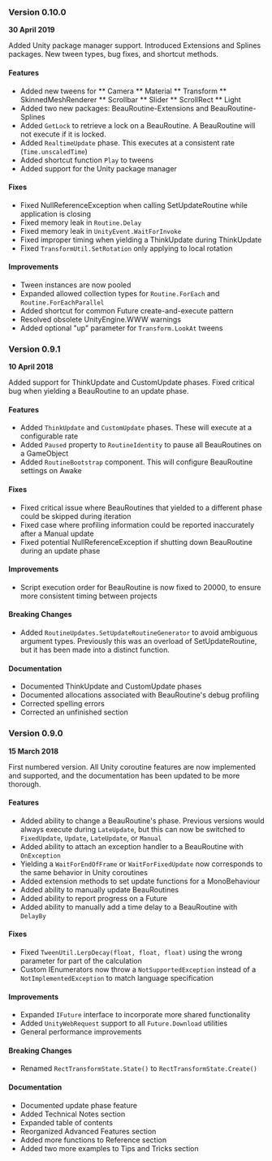 ### Version 0.10.0
**30 April 2019**

Added Unity package manager support. Introduced Extensions and Splines packages. New tween types, bug fixes, and shortcut methods.

#### Features

* Added new tweens for
** Camera
** Material
** Transform
** SkinnedMeshRenderer
** Scrollbar
** Slider
** ScrollRect
** Light
* Added two new packages: BeauRoutine-Extensions and BeauRoutine-Splines
* Added ``GetLock`` to retrieve a lock on a BeauRoutine. A BeauRoutine will not execute if it is locked.
* Added ``RealtimeUpdate`` phase. This executes at a consistent rate (``Time.unscaledTime``)
* Added shortcut function ``Play`` to tweens
* Added support for the Unity package manager

#### Fixes

* Fixed NullReferenceException when calling SetUpdateRoutine while application is closing
* Fixed memory leak in ``Routine.Delay``
* Fixed memory leak in ``UnityEvent.WaitForInvoke``
* Fixed improper timing when yielding a ThinkUpdate during ThinkUpdate
* Fixed ``TransformUtil.SetRotation`` only applying to local rotation

#### Improvements

* Tween instances are now pooled
* Expanded allowed collection types for ``Routine.ForEach`` and ``Routine.ForEachParallel``
* Added shortcut for common Future create-and-execute pattern
* Resolved obsolete UnityEngine.WWW warnings
* Added optional "up" parameter for ``Transform.LookAt`` tweens

### Version 0.9.1
**10 April 2018**

Added support for ThinkUpdate and CustomUpdate phases. Fixed critical bug when yielding a BeauRoutine to an update phase.

#### Features

* Added ``ThinkUpdate`` and ``CustomUpdate`` phases. These will execute at a configurable rate
* Added ``Paused`` property to ``RoutineIdentity`` to pause all BeauRoutines on a GameObject
* Added ``RoutineBootstrap`` component. This will configure BeauRoutine settings on Awake

#### Fixes

* Fixed critical issue where BeauRoutines that yielded to a different phase could be skipped during iteration
* Fixed case where profiling information could be reported inaccurately after a Manual update
* Fixed potential NullReferenceException if shutting down BeauRoutine during an update phase

#### Improvements

* Script execution order for BeauRoutine is now fixed to 20000, to ensure more consistent timing between projects

#### Breaking Changes

* Added ``RoutineUpdates.SetUpdateRoutineGenerator`` to avoid ambiguous argument types. Previously this was an overload of SetUpdateRoutine, but it has been made into a distinct function.

#### Documentation

* Documented ThinkUpdate and CustomUpdate phases
* Documented allocations associated with BeauRoutine's debug profiling
* Corrected spelling errors
* Corrected an unfinished section

### Version 0.9.0
**15 March 2018**

First numbered version. All Unity coroutine features are now implemented and supported, and the documentation has been updated to be more thorough.

#### Features

* Added ability to change a BeauRoutine's phase. Previous versions would always execute during ``LateUpdate``, but this can now be switched to ``FixedUpdate``, ``Update``, ``LateUpdate``, or ``Manual``
* Added ability to attach an exception handler to a BeauRoutine with ``OnException``
* Yielding a ``WaitForEndOfFrame`` or ``WaitForFixedUpdate`` now corresponds to the same behavior in Unity coroutines
* Added extension methods to set update functions for a MonoBehaviour
* Added ability to manually update BeauRoutines
* Added ability to report progress on a Future
* Added ability to manually add a time delay to a BeauRoutine with ``DelayBy``

#### Fixes

* Fixed ``TweenUtil.LerpDecay(float, float, float)`` using the wrong parameter for part of the calculation
* Custom IEnumerators now throw a ``NotSupportedException`` instead of a ``NotImplementedException`` to match language specification

#### Improvements

* Expanded ``IFuture`` interface to incorporate more shared functionality
* Added ``UnityWebRequest`` support to all ``Future.Download`` utilities
* General performance improvements

#### Breaking Changes

* Renamed ``RectTransformState.State()`` to ``RectTransformState.Create()``

#### Documentation

* Documented update phase feature
* Added Technical Notes section
* Expanded table of contents
* Reorganized Advanced Features section
* Added more functions to Reference section
* Added two more examples to Tips and Tricks section